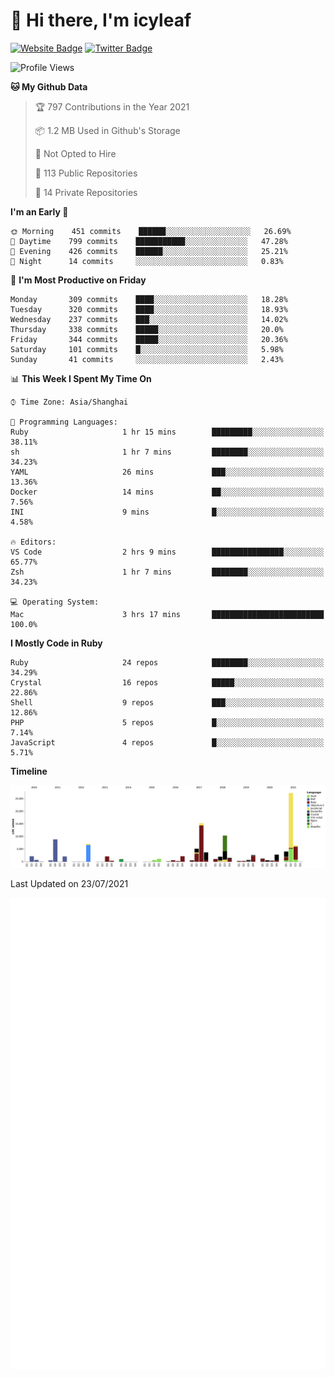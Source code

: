 # 👋 Hi there, I'm icyleaf

[![Website Badge](https://img.shields.io/badge/-icyleaf.com-444444?style=flat&logo=Google-Chrome&logoColor=f2f2f2&link=https://icyleaf.com)](https://icyleaf.com)
[![Twitter Badge](https://img.shields.io/badge/-@icyleaf-1da1f2?style=flat&labelColor=1ca0f1&logo=twitter&logoColor=white&link=https://twitter.com/icyleaf)](https://twitter.com/icyleaf)

<!--START_SECTION:waka-->
![Profile Views](http://img.shields.io/badge/Profile%20Views-1-blue)

**🐱 My Github Data** 

> 🏆 797 Contributions in the Year 2021
 > 
> 📦 1.2 MB Used in Github's Storage 
 > 
> 🚫 Not Opted to Hire
 > 
> 📜 113 Public Repositories 
 > 
> 🔑 14 Private Repositories  
 > 
**I'm an Early 🐤** 

```text
🌞 Morning    451 commits    ██████░░░░░░░░░░░░░░░░░░░   26.69% 
🌆 Daytime    799 commits    ███████████░░░░░░░░░░░░░░   47.28% 
🌃 Evening    426 commits    ██████░░░░░░░░░░░░░░░░░░░   25.21% 
🌙 Night      14 commits     ░░░░░░░░░░░░░░░░░░░░░░░░░   0.83%

```
📅 **I'm Most Productive on Friday** 

```text
Monday       309 commits    ████░░░░░░░░░░░░░░░░░░░░░   18.28% 
Tuesday      320 commits    ████░░░░░░░░░░░░░░░░░░░░░   18.93% 
Wednesday    237 commits    ███░░░░░░░░░░░░░░░░░░░░░░   14.02% 
Thursday     338 commits    █████░░░░░░░░░░░░░░░░░░░░   20.0% 
Friday       344 commits    █████░░░░░░░░░░░░░░░░░░░░   20.36% 
Saturday     101 commits    █░░░░░░░░░░░░░░░░░░░░░░░░   5.98% 
Sunday       41 commits     ░░░░░░░░░░░░░░░░░░░░░░░░░   2.43%

```


📊 **This Week I Spent My Time On** 

```text
⌚︎ Time Zone: Asia/Shanghai

💬 Programming Languages: 
Ruby                     1 hr 15 mins        █████████░░░░░░░░░░░░░░░░   38.11% 
sh                       1 hr 7 mins         ████████░░░░░░░░░░░░░░░░░   34.23% 
YAML                     26 mins             ███░░░░░░░░░░░░░░░░░░░░░░   13.36% 
Docker                   14 mins             ██░░░░░░░░░░░░░░░░░░░░░░░   7.56% 
INI                      9 mins              █░░░░░░░░░░░░░░░░░░░░░░░░   4.58%

🔥 Editors: 
VS Code                  2 hrs 9 mins        ████████████████░░░░░░░░░   65.77% 
Zsh                      1 hr 7 mins         ████████░░░░░░░░░░░░░░░░░   34.23%

💻 Operating System: 
Mac                      3 hrs 17 mins       █████████████████████████   100.0%

```

**I Mostly Code in Ruby** 

```text
Ruby                     24 repos            ████████░░░░░░░░░░░░░░░░░   34.29% 
Crystal                  16 repos            █████░░░░░░░░░░░░░░░░░░░░   22.86% 
Shell                    9 repos             ███░░░░░░░░░░░░░░░░░░░░░░   12.86% 
PHP                      5 repos             █░░░░░░░░░░░░░░░░░░░░░░░░   7.14% 
JavaScript               4 repos             █░░░░░░░░░░░░░░░░░░░░░░░░   5.71%

```


**Timeline**

![Chart not found](https://raw.githubusercontent.com/icyleaf/icyleaf/main/charts/bar_graph.png) 


 Last Updated on 23/07/2021
<!--END_SECTION:waka-->

![Metrics](https://github.com/icyleaf/icyleaf/blob/main/github-metrics.svg)
